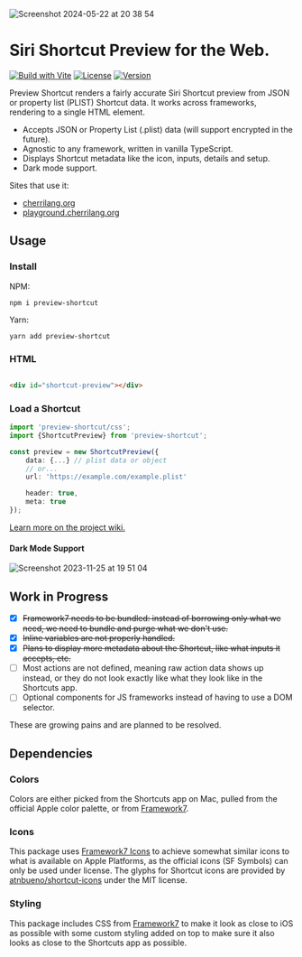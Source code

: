 ![Screenshot 2024-05-22 at 20 38 54](https://github.com/electrikmilk/preview-shortcut/assets/4368524/58b32090-8757-41f6-9114-5badf42139ee)

# Siri Shortcut Preview for the Web.

[![Build with Vite](https://github.com/electrikmilk/preview-shortcut/actions/workflows/vite.yml/badge.svg)](https://github.com/electrikmilk/preview-shortcut/actions/workflows/vite.yml)
[![License](https://img.shields.io/github/license/electrikmilk/preview-shortcut)](https://github.com/electrikmilk/preview-shortcut/blob/main/LICENSE)
[![Version](https://img.shields.io/npm/v/preview-shortcut)](https://www.npmjs.com/package/preview-shortcut)

Preview Shortcut renders a fairly accurate Siri Shortcut preview from JSON or property list (PLIST) Shortcut data. It works across frameworks, rendering to a single HTML element.

- Accepts JSON or Property List (.plist) data (will support encrypted in the future).
- Agnostic to any framework, written in vanilla TypeScript.
- Displays Shortcut metadata like the icon, inputs, details and setup.
- Dark mode support.

Sites that use it:
- [cherrilang.org](https://cherrilang.org)
- [playground.cherrilang.org](https://playground.cherrilang.org)

## Usage

### Install

NPM:

```console
npm i preview-shortcut
```

Yarn:

```console
yarn add preview-shortcut
```

### HTML

```html

<div id="shortcut-preview"></div>
```

### Load a Shortcut

```typescript
import 'preview-shortcut/css';
import {ShortcutPreview} from 'preview-shortcut';

const preview = new ShortcutPreview({
    data: {...} // plist data or object
    // or...
    url: 'https://example.com/example.plist'

    header: true,
    meta: true
});
```

[Learn more on the project wiki.](https://github.com/electrikmilk/preview-shortcut/wiki)

#### Dark Mode Support

![Screenshot 2023-11-25 at 19 51 04](https://github.com/electrikmilk/preview-shortcut/assets/4368524/9cac0dc7-945c-4ada-804e-5c3e447f0fc3)

## Work in Progress

- [x] ~~Framework7 needs to be bundled: instead of borrowing only what we need, we need to bundle and purge what we
  don't use.~~
- [x] ~~Inline variables are not properly handled.~~
- [x] ~~Plans to display more metadata about the Shortcut, like what inputs it accepts, etc.~~
- [ ] Most actions are not defined, meaning raw action data shows up instead, or they do not look exactly like what they
  look like in the Shortcuts app.
- [ ] Optional components for JS frameworks instead of having to use a DOM selector.

These are growing pains and are planned to be resolved.

## Dependencies

### Colors

Colors are either picked from the Shortcuts app on Mac, pulled from the official Apple color palette, or from [Framework7](https://github.com/framework7io/framework7).

### Icons

This package uses [Framework7 Icons](https://framework7.io/icons/) to achieve somewhat similar icons to what is
available on Apple Platforms, as the official icons (SF Symbols) can only be used under license. The glyphs for Shortcut icons are provided by [atnbueno/shortcut-icons](https://github.com/atnbueno/shortcut-icons) under the MIT license.

### Styling

This package includes CSS from [Framework7](https://github.com/framework7io/framework7) to make it look as close to iOS
as possible with some custom styling added on top to make sure it also looks as close to the Shortcuts app as possible.
